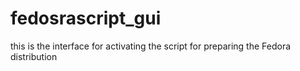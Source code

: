 # fedosrascript_gui
this is the interface for activating the script for preparing the Fedora distribution
